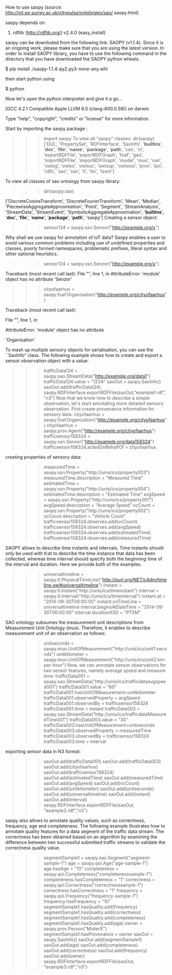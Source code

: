 # 
How to use saopy (source: http://iot.ee.surrey.ac.uk/citypulse/ontologies/sao/
saopy.html)

saopy depends on:

1. rdflib (http://rdflib.org/) v2.4.0 (easy_install)

saopy can be downloded from the following link: SAOPY (v1.1.4). Since it is an ongoing
work, please make sure that you are using the latest version. In order to install SAOPY
library, you have to use the following command in the directory that you have downloaded
the SAOPY python wheels.

$ pip install ./saopy-1.1.4-py2.py3-none-any.whl

then start python using

$ python

Now let's open the python interpreter and give it a go...

[GCC 4.2.1 Compatible Apple LLVM 6.0 (clang-600.0.56)] on darwin

Type "help", "copyright", "credits" or "license" for more
information.

Start by importing the saopy package :
>>> import saopy
To view all "saopy" classes:
>>> dir(saopy)
['DUL', 'PropertySet', 'RDFInterface', 'SaoInfo',
'__builtins__', '__doc__', '__file__', '__name__',
'__package__', '__path__', 'ces', 'ct', 'exportRDFFile',
'exportRDFGraph', 'foaf', 'geo', 'importRDFFile',
'importRDFGraph', 'model', 'muo', 'owl', 'owlsg', 'owlss',
'owlssc', 'owlssp', 'owlssrp', 'prov', 'qoi', 'rdfs', 'sao',
'ssn', 'tl', 'tm', 'tzont']

To view all classes of sao ontology from saopy library:
>>> dir(saopy.sao)

['DiscreteCosineTransform', 'DiscreteFourierTransform',
'Mean', 'Median', 'PiecewiseAggregateApproximation', 'Point',
'Segment', 'StreamAnalysis', 'StreamData', 'StreamEvent',
'SymbolicAggregateApproximation', '__builtins__', '__doc__',
'__file__', '__name__', '__package__', '__path__', 'saopy']
Creating a sensor object:
>>> sensor124 = saopy.ssn.Sensor("http://example.org/x")

Why shall we use saopy for annotation of IoT data? Saopy enables a user to avoid various
common problems including use of undefined properties and classes, poorly formed
namespaces, problematic prefixes, literal syntax and other optional heuristics.

>>> sensor124 = saopy.ssn.Senzor("http://example.org/x")

Traceback (most recent call last):
File "", line 1, in
AttributeError: 'module' object has no attribute 'Senzor'

>>> cityofaarhus = saopy.foaf.Organisation("http://example.org/cityofaarhus")

Traceback (most recent call last):

File "", line 1, in

AttributeError: 'module' object has no attribute

'Organisation'

To mash up multiple sensory objects for serialisation, you can use the ``SaoInfo" class. The
following example shows how to create and export a sensor observation object with a value:
>>> trafficData124 = saopy.sao.StreamData("http://example.org/data1")
>>> trafficData124.value = "1234"
>>> saoOut = saopy.SaoInfo()
>>> saoOut.add(trafficData124)
>>> saopy.RDFInterface.exportRDFFile(saoOut,”example1.rdf”,"n3")
Now that we know how to describe a simple observation, let's start annotating more detailed
sensory observation. First create provenance information for sensory data:
>>> cityofaarhus = saopy.foaf.Organization("http://example.org/cityofaarhus")
>>> cityofaarhus = saopy.prov.Agent("http://example.org/cityofaarhus")
>>> trafficsensor158324 = saopy.ssn.Sensor("http://example.org/data158324")
>>> trafficsensor158324.actedOnBehalfOf = cityofaarhus

creating properties of sensory data:
>>> measuredTime = saopy.ssn.Property("http://unis/ics/property003")
>>> measuredTime.description = "Measured Time"
>>> estimatedTime = saopy.ssn.Property("http://unis/ics/property004")
>>> estimatedTime.description = "Estimated Time"
>>> avgSpeed = saopy.ssn.Property("http://unis/ics/property001")
>>> avgSpeed.description = "Average Speed"
>>> vcCount = saopy.ssn.Property("http://unis/ics/property002")
>>> vcCount.description = "Vehicle Count"
>>> trafficsensor158324.observes.add(vcCount)
>>> trafficsensor158324.observes.add(avgSpeed)
>>> trafficsensor158324.observes.add(estimatedTime)
>>> trafficsensor158324.observes.add(measuredTime)

SAOPY allows to describe time instants and intervals. Time instants should only be used
with tl:at to describe the time instance that data has been collected, whereas time interval
should specify both the beginning time of the interval and duration. Here we provide both of
the examples.
>>> universaltimeline = saopy.tl.PhysicalTimeLine("http://purl.org/NET/c4dm/timeline.owl#universaltimeline")
>>> instant = saopy.tl.Instant("http://unis/ics/timeinstant")
>>> interval = saopy.tl.Interval("http://unis/ics/timeinterval")
>>> instant.at = "2014-09-30T06:00:00"
>>> instant.onTimeLine = universaltimeline
>>> interval.beginsAtDateTime = "2014-09-30T06:00:00"
>>> interval.durationXSD = "PT5M"

SAO ontology subsumes the measurement unit descriptions from Measurement Unit
Ontology (muo). Therefore, it enables to describe measurement unit of an observation as
follows:
>>> unitseconds = saopy.muo.UnitOfMeasurement("http://unis/ics/unit1:seconds")
>>> unitkilometer = saopy.muo.UnitOfMeasurement("http://unis/ics/unit2:km-per-hour")
Now, we can annotate sensor observations for two sensor features, namely average speed and
measure time:
>>> trafficData001 = saopy.sao.StreamData("http://unis/ics/trafficdataavgspeed001")
>>> trafficData001.value = "60"
>>> trafficData001.hasUnitOfMeasurement=unitkilometer
>>> trafficData001.observedProperty = avgSpeed
>>> trafficData001.observedBy = trafficsensor158324
>>> trafficData001.time = instant
>>> trafficData003 = saopy.sao.StreamData("http://unis/ics/trafficdataMeasuredTime001")
>>> trafficData003.value = "30"
>>> trafficData003.hasUnitOfMeasurement=unitseconds
>>> trafficData003.observedProperty = measuredTime
>>> trafficData003.observedBy = trafficsensor158324
>>> trafficData003.time = interval

exporting sensor data in N3 format:
>>> saoOut.add(trafficData001)
>>> saoOut.add(trafficData003)
>>> saoOut.add(cityofaarhus)
>>> saoOut.add(trafficsensor158324)
>>> saoOut.add(estimatedTime)
>>> saoOut.add(measuredTime)
>>> saoOut.add(avgSpeed)
>>> saoOut.add(vcCount)
>>> saoOut.add(unitkilometer)
>>> saoOut.add(unitseconds)
>>> saoOut.add(universaltimeline)
>>> saoOut.add(instant)
>>> saoOut.add(interval)
>>> saopy.RDFInterface.exportRDFFile(saoOut, "example2.rdf","n3")

saopy also allows to annotate quality values, such as correctness, frequency, age and
completeness. The following example illustrates how to annotate quality features for a data
segment of the traffic data stream. The correctness has been obtained based on an algorithm
by examining the difference between two successful submitted traffic streams to validate the
correctness quality value.

>>> segmentSample1 = saopy.sao.Segment("segment-sample-1")
>>> age = saopy.qoi.Age("age-sample-1")
>>> age.hasAge = "10"
>>> completeness = saopy.qoi.Completeness("completenesssample-1")
>>> completeness.hasCompleteness = "1"
>>> correctness = saopy.qoi.Correctness("correctnesssample-1")
>>> correctness.hasCorrectness = "1"
>>> frequency = saopy.qoi.Frequency("frequency-sample-1")
>>> frequency.hasFrequency = "10"
>>> segmentSample1.hasQuality.add(frequency)
>>> segmentSample1.hasQuality.add(correctness)
>>> segmentSample1.hasQuality.add(completeness)
>>> segmentSample1.hasQuality.add(age)
>>> owner = saopy.prov.Person("MisterX")
>>> segmentSample1.hasProvenance = owner
>>> saoOut = saopy.SaoInfo()
>>> saoOut.add(segmentSample1)
>>> saoOut.add(age)
>>> saoOut.add(completeness)
>>> saoOut.add(correctness)
>>> saoOut.add(frequency)
>>> saoOut.add(owner)
>>> saopy.RDFInterface.exportRDFFile(saoOut, "example3.rdf","n3")

